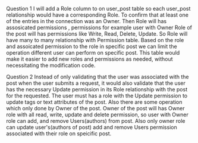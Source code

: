 
Question 1
I will add a Role column to on user_post table so each user_post relationship would have a corresponding Role. 
To confirm that at least one of the entries in the connection was an Owner. 
Then Role will has assosicated permissions , permissions for example user with Owner Role of the post will has permissions like Write, Read, Delete, Update. 
So Role will have many to many relationship with Permission table. 
Based on the role and assoicated permission to the role in specific post we can limit the operation different user can perform on specific post. 
This table would make it easier to add new roles and permissions as needed, without necessitating the modification code.


Question 2
Instead of only validating that the user was associated with the post when the user submits a request, it would also validate that the user has the necessary Update permission 
in its Role relationship with the post for the requested. The user must has a role with the Update permission to update tags or text attributes of the post. 
Also there are some operation which only done by Owner of the post. 
Owner of the post will has Owner role with all read, write, update and delete permission, so user with Owner role can add, and remove Users(authors) from post. 
Also only owner role can update user's(authors of post) add and remove Users permission associated with their role on speicific post.